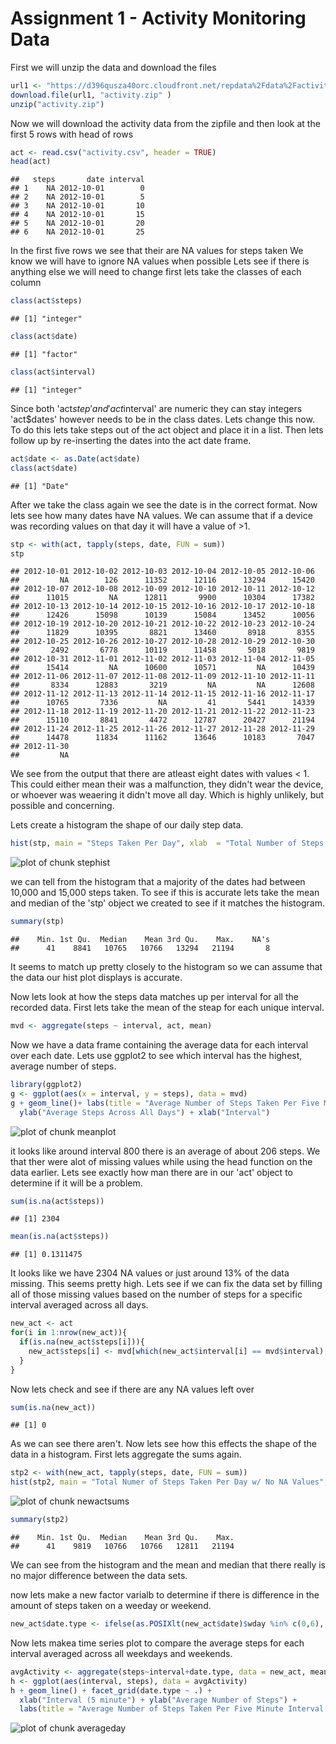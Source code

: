 Assignment 1 - Activity Monitoring Data
=======================================

First we will unzip the data and download the files

```r
url1 <- "https://d396qusza40orc.cloudfront.net/repdata%2Fdata%2Factivity.zip"
download.file(url1, "activity.zip" )
unzip("activity.zip")
```
Now we will download the activity data from the zipfile 
and then look at the first 5 rows with head of rows

```r
act <- read.csv("activity.csv", header = TRUE)
head(act)
```

```
##   steps       date interval
## 1    NA 2012-10-01        0
## 2    NA 2012-10-01        5
## 3    NA 2012-10-01       10
## 4    NA 2012-10-01       15
## 5    NA 2012-10-01       20
## 6    NA 2012-10-01       25
```
In the first five rows we see that their are NA values for steps taken
We know we will have to ignore NA values when possible
Lets see if there is anything else we will need to change
first lets take the classes of each column

```r
class(act$steps)
```

```
## [1] "integer"
```

```r
class(act$date)
```

```
## [1] "factor"
```

```r
class(act$interval)
```

```
## [1] "integer"
```
Since both 'act$step' and 'act$interval' are numeric they can stay integers
'act$dates' however needs to be in the class dates. Lets change this now.
To do this lets take steps out of the act object and place it in a list.
Then lets follow up by re-inserting the dates into the act date frame.

```r
act$date <- as.Date(act$date)
class(act$date)
```

```
## [1] "Date"
```
After we take the class again we see the date is in the correct format.
Now lets see how many dates have NA values. We can assume that if a 
device was recording values on that day it will have a value of >1. 

```r
stp <- with(act, tapply(steps, date, FUN = sum))
stp
```

```
## 2012-10-01 2012-10-02 2012-10-03 2012-10-04 2012-10-05 2012-10-06 
##         NA        126      11352      12116      13294      15420 
## 2012-10-07 2012-10-08 2012-10-09 2012-10-10 2012-10-11 2012-10-12 
##      11015         NA      12811       9900      10304      17382 
## 2012-10-13 2012-10-14 2012-10-15 2012-10-16 2012-10-17 2012-10-18 
##      12426      15098      10139      15084      13452      10056 
## 2012-10-19 2012-10-20 2012-10-21 2012-10-22 2012-10-23 2012-10-24 
##      11829      10395       8821      13460       8918       8355 
## 2012-10-25 2012-10-26 2012-10-27 2012-10-28 2012-10-29 2012-10-30 
##       2492       6778      10119      11458       5018       9819 
## 2012-10-31 2012-11-01 2012-11-02 2012-11-03 2012-11-04 2012-11-05 
##      15414         NA      10600      10571         NA      10439 
## 2012-11-06 2012-11-07 2012-11-08 2012-11-09 2012-11-10 2012-11-11 
##       8334      12883       3219         NA         NA      12608 
## 2012-11-12 2012-11-13 2012-11-14 2012-11-15 2012-11-16 2012-11-17 
##      10765       7336         NA         41       5441      14339 
## 2012-11-18 2012-11-19 2012-11-20 2012-11-21 2012-11-22 2012-11-23 
##      15110       8841       4472      12787      20427      21194 
## 2012-11-24 2012-11-25 2012-11-26 2012-11-27 2012-11-28 2012-11-29 
##      14478      11834      11162      13646      10183       7047 
## 2012-11-30 
##         NA
```
We see from the output that there are atleast eight dates with values < 1.
This could either mean their was a malfunction, they didn't wear the device, or 
whoever was weaering it didn't move all day. Which is highly unlikely, but possible and concerning. 

Lets create a histogram the shape of our daily step data.

```r
hist(stp, main = "Steps Taken Per Day", xlab  = "Total Number of Steps Per Day", col = "red")
```

![plot of chunk stephist](figure/stephist-1.png)



we can tell from the histogram that a majority of the dates had between 10,000 and 15,000
steps taken. To see if this is accurate lets take the mean and median of the 'stp' object
we created to see if it matches the histogram. 

```r
summary(stp)
```

```
##    Min. 1st Qu.  Median    Mean 3rd Qu.    Max.    NA's 
##      41    8841   10765   10766   13294   21194       8
```

It seems to match up pretty closely to the histogram so we can assume that the data our hist plot displays is accurate.
 
Now lets look at how the steps data matches up per interval for all the recorded data.
First lets take the mean of the steap for each unique interval.

```r
mvd <- aggregate(steps ~ interval, act, mean)
```
Now we have a data frame containing the average data for each interval over each date.
Lets use ggplot2 to see which interval has the highest, average number of steps.

```r
library(ggplot2)
g <- ggplot(aes(x = interval, y = steps), data = mvd)
g + geom_line()+ labs(title = "Average Number of Steps Taken Per Five Minute Interval") +
  ylab("Average Steps Across All Days") + xlab("Interval")
```

![plot of chunk meanplot](figure/meanplot-1.png)

it looks like around interval 800 there is an average of about 206 steps.
We that ther were alot of missing values while using the head function on the data earlier.
Lets see exactly how man there are in our 'act' object to determine if it will be a problem.

```r
sum(is.na(act$steps))
```

```
## [1] 2304
```

```r
mean(is.na(act$steps))
```

```
## [1] 0.1311475
```
It looks like we have 2304 NA values or just around 13% of the data missing.
This seems pretty high. Lets see if we can fix the data set by filling all of those missing values based on the number of steps for a specific interval averaged across all days.

```r
new_act <- act
for(i in 1:nrow(new_act)){
  if(is.na(new_act$steps[i])){
    new_act$steps[i] <- mvd[which(new_act$interval[i] == mvd$interval), ]$steps
  }
}
```
Now lets check and see if there are any NA values left over

```r
sum(is.na(new_act))
```

```
## [1] 0
```
As we can see there aren't.
Now lets see how this effects the shape of the data in a histogram. 
First lets aggregate the sums again.

```r
stp2 <- with(new_act, tapply(steps, date, FUN = sum))
hist(stp2, main = "Total Numer of Steps Taken Per Day w/ No NA Values", col = "blue")
```

![plot of chunk newactsums](figure/newactsums-1.png)

```r
summary(stp2)
```

```
##    Min. 1st Qu.  Median    Mean 3rd Qu.    Max. 
##      41    9819   10766   10766   12811   21194
```
We can see from the histogram and the mean and median that there really is no major difference between the data sets.

now lets make a new factor varialb to determine if there is difference in the amount of steps taken on a weeday or weekend.

```r
new_act$date.type <- ifelse(as.POSIXlt(new_act$date)$wday %in% c(0,6), "weekend", "weekday")
```
Now lets makea time series plot to compare the average steps for each interval averaged across all weekdays and weekends.

```r
avgActivity <- aggregate(steps~interval+date.type, data = new_act, mean)
h <- ggplot(aes(interval, steps), data = avgActivity)
h + geom_line() + facet_grid(date.type ~ .) + 
  xlab("Interval (5 minute") + ylab("Average Number of Steps") + 
  labs(title = "Average Number of Steps Taken Per Five Minute Interval w/ Data Type")
```

![plot of chunk averageday](figure/averageday-1.png)
